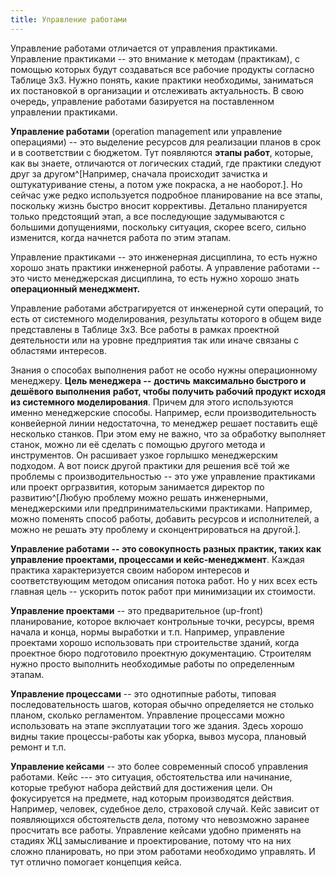 ```yaml
---
title: Управление работами
---
```


Управление работами отличается от управления практиками. Управление
практиками -- это внимание к методам (практикам), с помощью которых
будут создаваться все рабочие продукты согласно Таблице 3х3. Нужно
понять, какие практики необходимы, заниматься их постановкой в
организации и отслеживать актуальность. В свою очередь, управление
работами базируется на поставленном управлении практиками.

**Управление работами** (operation management или управление операциями)
-- это выделение ресурсов для реализации планов в срок и в соответствии
с бюджетом. Тут появляются **этапы работ**, которые, как вы знаете,
отличаются от логических стадий, где практики следуют друг за
другом^[Например, сначала происходит зачистка и
оштукатуривание стены, а потом уже покраска, а не
наоборот.]. Но сейчас уже редко используется подробное
планирование на все этапы, поскольку жизнь быстро вносит коррективы.
Детально планируется только предстоящий этап, а все последующие
задумываются с большими допущениями, поскольку ситуация, скорее всего,
сильно изменится, когда начнется работа по этим этапам.

Управление практиками -- это инженерная дисциплина, то есть нужно хорошо
знать практики инженерной работы. А управление работами -- это чисто
менеджерская дисциплина, то есть нужно хорошо знать **операционный
менеджмент.**

Управление работами абстрагируется от инженерной сути операций, то есть
от системного моделирования, результаты которого в общем виде
представлены в Таблице 3х3. Все работы в рамках проектной деятельности
или на уровне предприятия так или иначе связаны с областями интересов.

Знания о способах выполнения работ не особо нужны операционному
менеджеру. **Цель менеджера --** **достичь** **максимально быстрого и
дешёвого выполнения** **работ, чтобы получить рабочий продукт исходя из
системного моделирования**. Причем для этого используются именно
менеджерские способы. Например, если производительность конвейерной
линии недостаточна, то менеджер решает поставить ещё несколько станков.
При этом ему не важно, что за обработку выполняет станок, можно ли её
сделать с помощью другого метода и инструментов. Он расшивает узкое
горлышко менеджерским подходом. А вот поиск другой практики для решения
всё той же проблемы с производительностью -- это уже управление
практиками или проект оргразвития, которым занимается директор по
развитию^[Любую проблему можно решать инженерными,
менеджерскими или предпринимательскими практиками. Например, можно
поменять способ работы, добавить ресурсов и исполнителей, а можно не
решать эту проблему и сконцентрироваться на другой.].

**Управление работами -- это совокупность разных практик, таких как
управление проектами, процессами и кейс-менеджмент**. Каждая практика
характеризуется своим набором интересов и соответствующим методом
описания потока работ. Но у них всех есть главная цель -- ускорить поток
работ при минимизации их стоимости.

**Управление проектами** -- это предварительное (up-front) планирование,
которое включает контрольные точки, ресурсы, время начала и конца, нормы
выработки и т.п. Например, управление проектами хорошо использовать при
строительстве зданий, когда проектное бюро подготовило проектную
документацию. Строителям нужно просто выполнить необходимые работы по
определенным этапам.

**Управление процессами** -- это однотипные работы, типовая
последовательность шагов, которая обычно определяется не столько планом,
сколько регламентом. Управление процессами можно использовать на этапе
эксплуатации того же здания. Здесь хорошо видны такие процессы-работы
как уборка, вывоз мусора, плановый ремонт и т.п.

**Управление кейсами** -- это более современный способ управления
работами. Кейс --- это ситуация, обстоятельства или начинание, которые
требуют набора действий для достижения цели. Он фокусируется на
предмете, над которым производятся действия. Например, человек, судебное
дело, страховой случай. Кейс зависит от появляющихся обстоятельств дела,
потому что невозможно заранее просчитать все работы. Управление кейсами
удобно применять на стадиях ЖЦ замысливание и проектирование, потому что
на них сложно планировать, но при этом работами необходимо управлять. И
тут отлично помогает концепция кейса.
